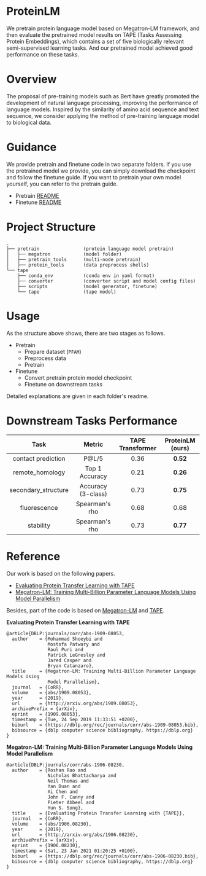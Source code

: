 # ProteinLM

We pretrain protein language model based on Megatron-LM framework, and then evaluate the pretrained model results on TAPE (Tasks Assessing Protein Embeddings), which contains a set of five biologically relevant semi-supervised learning tasks. And our pretrained model achieved good performance on these tasks.

# Overview

The proposal of pre-training models such as Bert have greatly promoted the development of natural language processing, improving the performance of language models. Inspired by the similarity of amino acid sequence and text sequence, we consider applying the method of pre-training language model to biological data. 


# Guidance
We provide pretrain and finetune code in two separate folders. If you use the pretrained model we provide, you can simply download the checkpoint and follow the finetune guide. If you want to pretrain your own model yourself, you can refer to the pretrain guide.
- Pretrain [README](./pretrain/README.md)
- Finetune [README](./tape/README.md)


# Project Structure
```
.
├── pretrain                (protein language model pretrain)
│   ├── megatron            (model folder)
│   ├── pretrain_tools      (multi-node pretrain)
│   ├── protein_tools       (data preprocess shells)
└── tape
    ├── conda_env           (conda env in yaml format)
    ├── converter           (converter script and model config files)
    ├── scripts             (model generator, finetune)
    └── tape                (tape model)
```

# Usage

As the structure above shows, there are two stages as follows.

- Pretrain
  - Prepare dataset (`PFAM`)
  - Preprocess data
  - Pretrain
- Finetune
  - Convert pretrain protein model checkpoint
  - Finetune on downstream tasks

Detailed explanations are given in each folder's readme.


# Downstream Tasks Performance

| Task | Metric | TAPE Transformer | ProteinLM (ours) |
|:-:|:-:|:-:|:-:|
| contact prediction  | P@L/5               | 0.36 | **0.52** |
| remote_homology     | Top 1 Accuracy      | 0.21 | **0.26** |
| secondary_structure | Accuracy (3-class)  | 0.73 | **0.75** |
| fluorescence        | Spearman's rho      | 0.68 | 0.68 |
| stability           | Spearman's rho      | 0.73 | **0.77** |


# Reference

Our work is based on the following papers.
- [Evaluating Protein Transfer Learning with TAPE](https://arxiv.org/abs/1906.08230v1)
- [Megatron-LM: Training Multi-Billion Parameter Language Models Using Model Parallelism](https://arxiv.org/abs/1909.08053v4)

Besides, part of the code is based on [Megatron-LM](https://github.com/NVIDIA/Megatron-LM) and [TAPE](https://github.com/songlab-cal/tape).

__Evaluating Protein Transfer Learning with TAPE__
```
@article{DBLP:journals/corr/abs-1909-08053,
  author    = {Mohammad Shoeybi and
               Mostofa Patwary and
               Raul Puri and
               Patrick LeGresley and
               Jared Casper and
               Bryan Catanzaro},
  title     = {Megatron-LM: Training Multi-Billion Parameter Language Models Using
               Model Parallelism},
  journal   = {CoRR},
  volume    = {abs/1909.08053},
  year      = {2019},
  url       = {http://arxiv.org/abs/1909.08053},
  archivePrefix = {arXiv},
  eprint    = {1909.08053},
  timestamp = {Tue, 24 Sep 2019 11:33:51 +0200},
  biburl    = {https://dblp.org/rec/journals/corr/abs-1909-08053.bib},
  bibsource = {dblp computer science bibliography, https://dblp.org}
}
```

__Megatron-LM: Training Multi-Billion Parameter Language Models Using Model Parallelism__
```
@article{DBLP:journals/corr/abs-1906-08230,
  author    = {Roshan Rao and
               Nicholas Bhattacharya and
               Neil Thomas and
               Yan Duan and
               Xi Chen and
               John F. Canny and
               Pieter Abbeel and
               Yun S. Song},
  title     = {Evaluating Protein Transfer Learning with {TAPE}},
  journal   = {CoRR},
  volume    = {abs/1906.08230},
  year      = {2019},
  url       = {http://arxiv.org/abs/1906.08230},
  archivePrefix = {arXiv},
  eprint    = {1906.08230},
  timestamp = {Sat, 23 Jan 2021 01:20:25 +0100},
  biburl    = {https://dblp.org/rec/journals/corr/abs-1906-08230.bib},
  bibsource = {dblp computer science bibliography, https://dblp.org}
}
```

